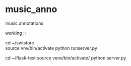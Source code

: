 # music_anno
music annotations

working ::

cd ~/swtstore  
source vnv/bin/activate 
python runserver.py 

cd ~/flask-test
source venv/bin/activate/
python server.py 
